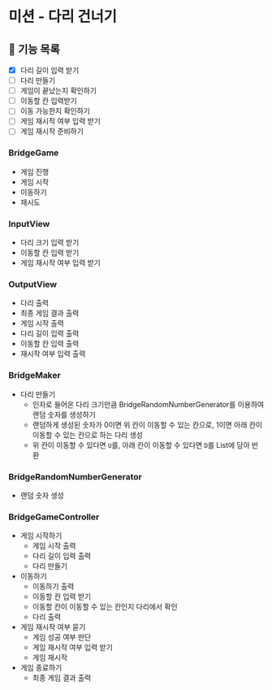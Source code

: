 # 미션 - 다리 건너기

## 📄 기능 목록

- [X] 다리 길이 입력 받기
- [ ] 다리 만들기
- [ ] 게임이 끝났는지 확인하기
- [ ] 이동할 칸 입력받기
- [ ] 이동 가능한지 확인하기
- [ ] 게임 재시작 여부 입력 받기
- [ ] 게임 재시작 준비하기

### BridgeGame
- 게임 진행
- 게임 시작
- 이동하기
- 재시도

### InputView
- 다리 크기 입력 받기
- 이동할 칸 입력 받기
- 게임 재시작 여부 입력 받기

### OutputView
- 다리 출력
- 최종 게임 결과 출력
- 게임 시작 출력
- 다리 길이 입력 출력
- 이동할 칸 입력 출력
- 재시작 여부 입력 출력

### BridgeMaker
- 다리 만들기
    - 인자로 들어온 다리 크기만큼 BridgeRandomNumberGenerator를 이용하여 랜덤 숫자를 생성하기
    - 랜덤하게 생성된 숫자가 0이면 위 칸이 이동할 수 있는 칸으로, 1이면 아래 칸이 이동할 수 있는 칸으로 하는 다리 생성
    - 위 칸이 이동할 수 있다면 `U`를, 아래 칸이 이동할 수 있다면 `D`를 List에 담아 반환

### BridgeRandomNumberGenerator
- 랜덤 숫자 생성

### BridgeGameController
- 게임 시작하기
    - 게임 시작 출력
    - 다리 길이 입력 출력
    - 다리 만들기
- 이동하기
    - 이동하기 출력
    - 이동할 칸 입력 받기
    - 이동할 칸이 이동할 수 있는 칸인지 다리에서 확인
    - 다리 출력
- 게임 재시작 여부 묻기
    - 게임 성공 여부 판단
    - 게임 재시작 여부 입력 받기
    - 게임 재시작
- 게임 종료하기
    - 최종 게임 결과 출력
  
